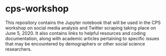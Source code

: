 # cps-workshop
This repository contains the Jupyter notebook that will be used in the CPS workshop on social media analysis and Twitter scraping taking place on June 5, 2020. It also contains links to helpful resources and coding documentation, along with academic articles pertaining to specific issues that may be encountered by demographers or other social science researchers.
